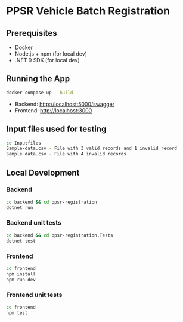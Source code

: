# PPSR Vehicle Batch Registration

## Prerequisites
- Docker
- Node.js + npm (for local dev)
- .NET 9 SDK (for local dev)

## Running the App
```bash
docker compose up --build
```

- Backend: [http://localhost:5000/swagger](http://localhost:5000/swagger/index.html)
- Frontend: [http://localhost:3000](http://localhost:3000)

## Input files used for testing
```bash
cd Inputfiles
Sample-data.csv - File with 3 valid records and 1 invalid record
Sample data.csv - File with 4 invalid records
```

## Local Development
### Backend
```bash
cd backend && cd ppsr-registration
dotnet run
```
### Backend unit tests
```bash
cd backend && cd ppsr-registration.Tests
dotnet test
```
### Frontend
```bash
cd frontend
npm install
npm run dev
```
### Frontend unit tests
```bash
cd frontend
npm test
```